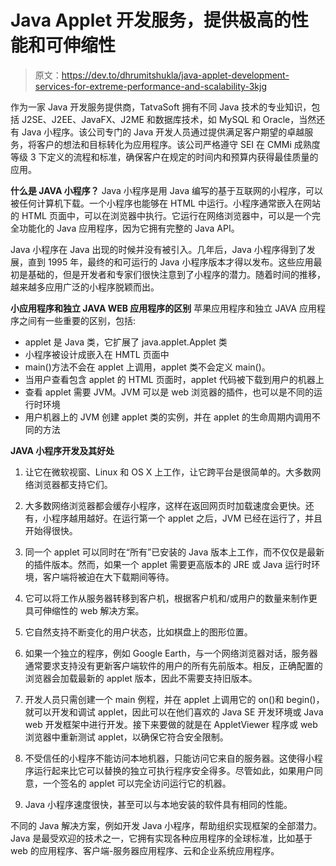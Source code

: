 # Java Applet 开发服务，提供极高的性能和可伸缩性

> 原文：<https://dev.to/dhrumitshukla/java-applet-development-services-for-extreme-performance-and-scalability-3kjg>

作为一家 Java 开发服务提供商，TatvaSoft 拥有不同 Java 技术的专业知识，包括 J2SE、J2EE、JavaFX、J2ME 和数据库技术，如 MySQL 和 Oracle，当然还有 Java 小程序。该公司专门的 Java 开发人员通过提供满足客户期望的卓越服务，将客户的想法和目标转化为应用程序。该公司严格遵守 SEI 在 CMMi 成熟度等级 3 下定义的流程和标准，确保客户在规定的时间内和预算内获得最佳质量的应用。

**什么是 JAVA 小程序？**
Java 小程序是用 Java 编写的基于互联网的小程序，可以被任何计算机下载。一个小程序也能够在 HTML 中运行。小程序通常嵌入在网站的 HTML 页面中，可以在浏览器中执行。它运行在网络浏览器中，可以是一个完全功能化的 Java 应用程序，因为它拥有完整的 Java API。

Java 小程序在 Java 出现的时候并没有被引入。几年后，Java 小程序得到了发展，直到 1995 年，最终的和可运行的 Java 小程序版本才得以发布。这些应用最初是基础的，但是开发者和专家们很快注意到了小程序的潜力。随着时间的推移，越来越多应用广泛的小程序脱颖而出。

**小应用程序和独立 JAVA WEB 应用程序的区别**
苹果应用程序和独立 JAVA 应用程序之间有一些重要的区别，包括:

*   applet 是 Java 类，它扩展了 java.applet.Applet 类
*   小程序被设计成嵌入在 HMTL 页面中
*   main()方法不会在 applet 上调用，applet 类不会定义 main()。
*   当用户查看包含 applet 的 HTML 页面时，applet 代码被下载到用户的机器上
*   查看 applet 需要 JVM。JVM 可以是 web 浏览器的插件，也可以是不同的运行时环境
*   用户机器上的 JVM 创建 applet 类的实例，并在 applet 的生命周期内调用不同的方法

**JAVA 小程序开发及其好处**

1.  让它在微软视窗、Linux 和 OS X 上工作，让它跨平台是很简单的。大多数网络浏览器都支持它们。

2.  大多数网络浏览器都会缓存小程序，这样在返回网页时加载速度会更快。还有，小程序越用越好。在运行第一个 applet 之后，JVM 已经在运行了，并且开始得很快。

3.  同一个 applet 可以同时在“所有”已安装的 Java 版本上工作，而不仅仅是最新的插件版本。然而，如果一个 applet 需要更高版本的 JRE 或 Java 运行时环境，客户端将被迫在大下载期间等待。

4.  它可以将工作从服务器转移到客户机，根据客户机和/或用户的数量来制作更具可伸缩性的 web 解决方案。

5.  它自然支持不断变化的用户状态，比如棋盘上的图形位置。

6.  如果一个独立的程序，例如 Google Earth，与一个网络浏览器对话，服务器通常要求支持没有更新客户端软件的用户的所有先前版本。相反，正确配置的浏览器会加载最新的 applet 版本，因此不需要支持旧版本。

7.  开发人员只需创建一个 main 例程，并在 applet 上调用它的 on()和 begin()，就可以开发和调试 applet，因此可以在他们喜欢的 Java SE 开发环境或 Java web 开发框架中进行开发。接下来要做的就是在 AppletViewer 程序或 web 浏览器中重新测试 applet，以确保它符合安全限制。

8.  不受信任的小程序不能访问本地机器，只能访问它来自的服务器。这使得小程序运行起来比它可以替换的独立可执行程序安全得多。尽管如此，如果用户同意，一个签名的 applet 可以完全访问运行它的机器。

9.  Java 小程序速度很快，甚至可以与本地安装的软件具有相同的性能。

不同的 Java 解决方案，例如开发 Java 小程序，帮助组织实现框架的全部潜力。Java 是最受欢迎的技术之一，它拥有实现各种应用程序的全球标准，比如基于 web 的应用程序、客户端-服务器应用程序、云和企业系统应用程序。
